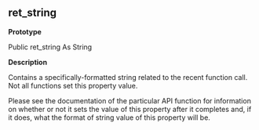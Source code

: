 ## ret_string

**Prototype**

Public ret_string As String

**Description**

Contains a specifically-formatted string related to the recent function call. Not all functions set this property value.

Please see the documentation of the particular API function for information on whether or not it sets the value of this property after it completes and, if it does, what the format of string value of this property will be.